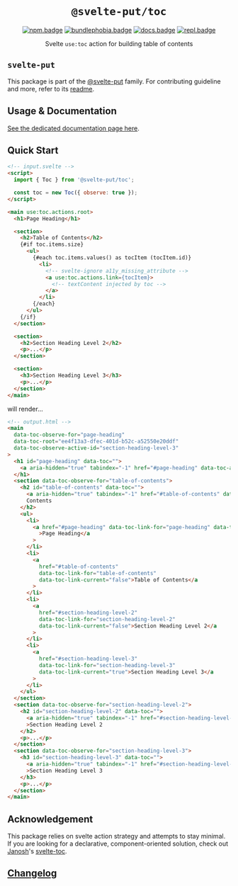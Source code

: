 <div align="center">

# `@svelte-put/toc`

[![npm.badge]][npm] [![bundlephobia.badge]][bundlephobia] [![docs.badge]][docs] [![repl.badge]][repl]

Svelte `use:toc` action for building table of contents

</div>

## `svelte-put`

This package is part of the [@svelte-put][github.monorepo] family. For contributing guideline and more, refer to its [readme][github.monorepo].

## Usage & Documentation

[See the dedicated documentation page here][docs].

## Quick Start

```html
<!-- input.svelte -->
<script>
  import { Toc } from '@svelte-put/toc';

  const toc = new Toc({ observe: true });
</script>

<main use:toc.actions.root>
  <h1>Page Heading</h1>

  <section>
    <h2>Table of Contents</h2>
    {#if toc.items.size}
      <ul>
        {#each toc.items.values() as tocItem (tocItem.id)}
          <li>
            <!-- svelte-ignore a11y_missing_attribute -->
            <a use:toc.actions.link={tocItem}>
              <!-- textContent injected by toc -->
            </a>
          </li>
        {/each}
      </ul>
    {/if}
  </section>

  <section>
    <h2>Section Heading Level 2</h2>
    <p>...</p>
  </section>

  <section>
    <h3>Section Heading Level 3</h3>
    <p>...</p>
  </section>
</main>
```

will render...

```html
<!-- output.html -->
<main
  data-toc-observe-for="page-heading"
  data-toc-root="ee4f13a3-dfec-401d-b52c-a52550e20ddf"
  data-toc-observe-active-id="section-heading-level-3"
>
  <h1 id="page-heading" data-toc="">
    <a aria-hidden="true" tabindex="-1" href="#page-heading" data-toc-anchor="">#</a>Page Heading
  </h1>
  <section data-toc-observe-for="table-of-contents">
    <h2 id="table-of-contents" data-toc="">
      <a aria-hidden="true" tabindex="-1" href="#table-of-contents" data-toc-anchor="">#</a>Table of
      Contents
    </h2>
    <ul>
      <li>
        <a href="#page-heading" data-toc-link-for="page-heading" data-toc-link-current="false"
          >Page Heading</a
        >
      </li>
      <li>
        <a
          href="#table-of-contents"
          data-toc-link-for="table-of-contents"
          data-toc-link-current="false">Table of Contents</a
        >
      </li>
      <li>
        <a
          href="#section-heading-level-2"
          data-toc-link-for="section-heading-level-2"
          data-toc-link-current="false">Section Heading Level 2</a
        >
      </li>
      <li>
        <a
          href="#section-heading-level-3"
          data-toc-link-for="section-heading-level-3"
          data-toc-link-current="true">Section Heading Level 3</a
        >
      </li>
    </ul>
  </section>
  <section data-toc-observe-for="section-heading-level-2">
    <h2 id="section-heading-level-2" data-toc="">
      <a aria-hidden="true" tabindex="-1" href="#section-heading-level-2" data-toc-anchor="">#</a
      >Section Heading Level 2
    </h2>
    <p>...</p>
  </section>
  <section data-toc-observe-for="section-heading-level-3">
    <h3 id="section-heading-level-3" data-toc="">
      <a aria-hidden="true" tabindex="-1" href="#section-heading-level-3" data-toc-anchor="">#</a
      >Section Heading Level 3
    </h3>
    <p>...</p>
  </section>
</main>
```

## Acknowledgement

This package relies on svelte action strategy and attempts to stay minimal. If you are looking for a declarative, component-oriented solution, check out [Janosh][janosh]'s [svelte-toc].

## [Changelog][github.changelog]

<!-- github specifics -->

[github.monorepo]: https://github.com/vnphanquang/svelte-put
[github.changelog]: https://github.com/vnphanquang/svelte-put/blob/next/packages/toc/CHANGELOG.md

<!-- heading badge -->

[npm.badge]: https://img.shields.io/npm/v/@svelte-put/toc
[npm]: https://www.npmjs.com/package/@svelte-put/toc
[bundlephobia.badge]: https://img.shields.io/bundlephobia/minzip/@svelte-put/toc?label=minzipped
[bundlephobia]: https://bundlephobia.com/package/@svelte-put/toc

<!-- external resources -->

[svelte-toc]: https://github.com/janosh/svelte-toc
[janosh]: https://github.com/janosh

<!-- repl -->

[repl]: https://svelte.dev/repl/d9c896ac62cd41d49f80ffa249d292e6
[repl.badge]: https://img.shields.io/static/v1?label=&message=Svelte+REPL&logo=svelte&logoColor=fff&color=ff3e00
[docs]: https://svelte-put.vnphanquang.com/docs/toc
[docs.badge]: https://img.shields.io/badge/-Docs%20Site-blue

